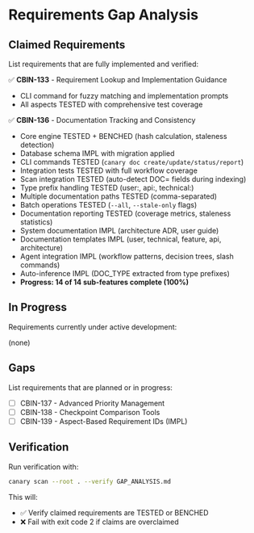 # Requirements Gap Analysis

## Claimed Requirements

List requirements that are fully implemented and verified:

✅ **CBIN-133** - Requirement Lookup and Implementation Guidance
- CLI command for fuzzy matching and implementation prompts
- All aspects TESTED with comprehensive test coverage

✅ **CBIN-136** - Documentation Tracking and Consistency
- Core engine TESTED + BENCHED (hash calculation, staleness detection)
- Database schema IMPL with migration applied
- CLI commands TESTED (`canary doc create/update/status/report`)
- Integration tests TESTED with full workflow coverage
- Scan integration TESTED (auto-detect DOC= fields during indexing)
- Type prefix handling TESTED (user:, api:, technical:)
- Multiple documentation paths TESTED (comma-separated)
- Batch operations TESTED (`--all`, `--stale-only` flags)
- Documentation reporting TESTED (coverage metrics, staleness statistics)
- System documentation IMPL (architecture ADR, user guide)
- Documentation templates IMPL (user, technical, feature, api, architecture)
- Agent integration IMPL (workflow patterns, decision trees, slash commands)
- Auto-inference IMPL (DOC_TYPE extracted from type prefixes)
- **Progress: 14 of 14 sub-features complete (100%)**

## In Progress

Requirements currently under active development:

(none)

## Gaps

List requirements that are planned or in progress:

- [ ] CBIN-137 - Advanced Priority Management
- [ ] CBIN-138 - Checkpoint Comparison Tools
- [ ] CBIN-139 - Aspect-Based Requirement IDs (IMPL)

## Verification

Run verification with:

```bash
canary scan --root . --verify GAP_ANALYSIS.md
```

This will:
- ✅ Verify claimed requirements are TESTED or BENCHED
- ❌ Fail with exit code 2 if claims are overclaimed
